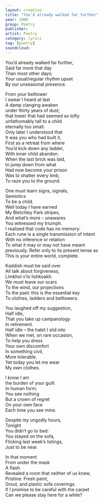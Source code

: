 ```yaml
---
layout: creative
title: "You’d already walked far further"
year: 2008
group: Poetry
publisher: 
artist: Poetry
category: lyrics
tag: [poetry]
soundcloud: 
---
```


You’d already walked far further,  
Said far more that day  
Than most other days;  
Your usual/regular rhythm upset  
By our unseasonal presence.  
  
From your belltower   
I swear I heard at last  
A damp clanging awaken  
under thirty years of dust;  
that tower that had seemed so lofty  
unfathomably tall to a child  
eternally too small.  
Only later I understood that  
It was you who had built it,  
First as a retreat from where  
You’d kick down any ladder,  
With inner child abandon.  
When the last brick was laid,  
to jump down from what   
Had now become your prison  
Was to shatter every limb,  
To raze you to the ground.  
  
One must learn signs, signals,  
Semiotics  
To be a child.  
Well today I have earned  
My Bletchley Park stripes,   
And what’s more – unawares  
You witnessed my triumph.  
I realised that code has no memory:  
Each rune is a single transmission of intent  
With no inference or relation  
To what it may or may not have meant  
previously. Refer only to its present tense as  
This is your entire world, complete.  
  
Kaddish must be said over  
All talk about forgiveness,  
Limkhol v’lo lishkoakh.  
We must leave our scars  
To the wind, our projections  
To the past: this is the essential key  
To clothes, ladders and belltowers.  
  
You laughed off my suggestion,  
Half idle,   
That you take up campanology  
In retirement.  
Half idle – the habit I slid into  
When we met, on rare occasion,  
To help you dress  
Your own discomfort  
In something civil,  
More tolerable.   
Yet today you let me wear  
My own clothes.  
  
I know I am  
the burden of your guilt  
In human form;  
You see nothing   
But a crown of regret  
On your own face  
Each time you see mine.  
  
Despite my ungodly hours,  
Tonight   
You didn’t go to bed:  
You stayed on the sofa,  
Flicking last week’s listings,  
Just to be near.  
  
In that moment  
From under the mask  
A flash  
Revealed a room that neither of us knew,  
Pristine: Fresh paint,   
Grout, and plastic sofa coverings.  
If I promise to be careful with the carpet  
Can we please stay here for a while?
